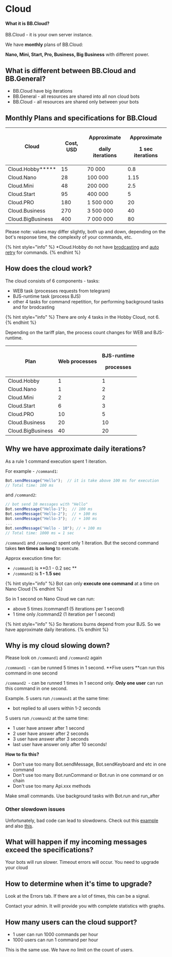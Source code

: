 # Cloud

#### What it is BB.Cloud? <a href="what-it-is-bb.cloud" id="what-it-is-bb.cloud"></a>

BB.Cloud - it is your own server instance. 

We have **monthly** plans of BB.Cloud:

**Nano, Mini, Start, Pro, Business, Big Business** with different power.



## What is different between BB.Cloud and BB.General?

* BB.Cloud have big iterations
* BB.General - all resources are shared into all non cloud bots
* BB.Cloud - all resources are shared only between your bots

## Monthly Plans and specifications for BB.Cloud

| **Cloud**         | **Cost, USD** | <p><strong>Approximate</strong></p><p><strong>daily iterations</strong></p> | <p><strong>Approximate</strong></p><p><strong>1 sec iterations</strong></p> |
| ----------------- | ------------- | --------------------------------------------------------------------------- | --------------------------------------------------------------------------- |
| Cloud.Hobby**\*** | 15            | 70 000                                                                      | 0.8                                                                         |
| Cloud.Nano        | 28            | 100 000                                                                     | 1.15                                                                        |
| Cloud.Mini        | 48            | 200 000                                                                     | 2.5                                                                         |
| Cloud.Start       | 95            | 400 000                                                                     | 5                                                                           |
| Cloud.PRO         | 180           | 1 500 000                                                                   | 20                                                                          |
| Cloud.Business    | 270           | 3 500 000                                                                   | 40                                                                          |
| Cloud.BigBusiness | 400           | 7 000 000                                                                   | 80                                                                          |

Please note: values may differ slightly, both up and down, depending on the bot's response time, the complexity of your commands, etc.

{% hint style="info" %}
\*Cloud.Hobby do not have [brodcasting](bjs/message-broadcasting.md#do-you-want-broadcast-text) and [auto retry](commands/auto-retry.md) for commands.
{% endhint %}

## How does the cloud work?

The cloud consists of 6 components - tasks:

* WEB task (processes requests from telegram)
* BJS-runtime task (process BJS)
* other 4 tasks for command repetition, for performing background tasks and for brodcasting

{% hint style="info" %}
There are only 4 tasks in the Hobby Cloud, not 6.
{% endhint %}

Depending on the tariff plan, the process count changes for WEB and BJS-runtime.

| **Plan**          | **Web processes** | <p><strong>BJS-runtime</strong></p><p><strong>processes</strong></p> |
| ----------------- | ----------------- | -------------------------------------------------------------------- |
| Cloud.Hobby       | 1                 | 1                                                                    |
| Cloud.Nano        | 1                 | 2                                                                    |
| Cloud.Mini        | 2                 | 2                                                                    |
| Cloud.Start       | 6                 | 3                                                                    |
| Cloud.PRO         | 10                | 5                                                                    |
| Cloud.Business    | 20                | 10                                                                   |
| Cloud.BigBusiness | 40                | 20                                                                   |

## **Why we have approximate daily iterations?**

As a rule 1 command execution spent 1 iteration.

For example - `/command1`:

```javascript
Bot.sendMessage("Hello");  // it is take above 100 ms for execution
// Total time: 100 ms
```

and `/command2`:

```javascript
// bot send 10 messages with "Hello"
Bot.sendMessage("Hello-1");  // 100 ms
Bot.sendMessage("Hello-2");  // + 100 ms
Bot.sendMessage("Hello-3");  // + 100 ms
...
Bot.sendMessage("Hello - 10"); // + 100 ms
// Total time: 1000 ms = 1 sec
```

`/command1` and `/command2` spent only 1 iteration. But the second command takes **ten times as long** to execute.

Approx execution time for:

*  `/command1` is **0.1 - 0.2 sec **
* `/command2` is **1 - 1.5 sec**

{% hint style="info" %}
Bot can only **execute one command** at a time on Nano Cloud
{% endhint %}

So in 1 second on Nano Cloud we can run:

* above 5 times /command1 (5 iterations per 1 second)
* 1 time only /command2 (1 iteration per 1 second)

{% hint style="info" %}
So Iterations burns depend from your BJS. So we have approximate daily iterations.
{% endhint %}

## Why is my cloud slowing down?

Please look on `/command1` and `/command2` again

`/command1 `- can be runned 5 times in 1 second. **Five users **can run this command in one second 

`/command2 `- can be runned 1 times in 1 second only. **Only one user** can run this command in one second.

Example. 5 users run `/command1` at the same time:

* bot replied to all users within 1-2 seconds 

5 users run `/command2` at the same time:

* 1 user have answer after 1 second
* 2 user have answer after 2 seconds
* 3 user have answer after 3 seconds
* last user have answer only after 10 seconds!

**How to fix this?**

* Don't use too many Bot.sendMessage, Bot.sendKeyboard and etc in one command
* Don't use too many Bot.runCommand or Bot.run in one command or on chain
* Don't use too many Api.xxx methods

Make small commands. Use background tasks with Bot.run and run_after

### Other slowdown issues

Unfortunately, bad code can lead to slowdowns. Check out this [example](iterations.-how-to-reduce-theys.md#beware-of-endless-loops) and also [this](iterations.-how-to-reduce-theys.md#beware-of-big-loops). 

## **What will happen if my incoming messages exceed the specifications?**

Your bots will run slower. Timeout errors will occur. You need to upgrade your cloud



## **How to determine when it's time to upgrade?**

Look at the Errors tab. If there are a lot of times, this can be a signal.

Contact your admin. It will provide you with complete statistics with graphs.



## How many users can the cloud support?

* 1 user can run 1000 commands per hour
* 1000 users can run 1 command per hour

This is the same use. We have no limit on the count of users.

